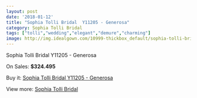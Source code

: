 ```yaml
---
layout: post
date: '2018-01-12'
title: "Sophia Tolli Bridal  Y11205 - Generosa"
category: Sophia Tolli Bridal
tags: ["tolli","wedding","elegant","demure","charming"]
image: http://img.idealgown.com/10999-thickbox_default/sophia-tolli-bridal-y11205-generosa.jpg
---
```

Sophia Tolli Bridal  Y11205 - Generosa

On Sales: **$324.495**
<a href="https://www.idealgown.com/en/sophia-tolli-bridal/4518-sophia-tolli-bridal-y11205-generosa.html"><amp-img layout="responsive" width="600" height="600" src="//img.idealgown.com/10999-thickbox_default/sophia-tolli-bridal-y11205-generosa.jpg" alt="Sophia Tolli Bridal  Y11205 - Generosa 0" /></a>

Buy it: [Sophia Tolli Bridal  Y11205 - Generosa](https://www.idealgown.com/en/sophia-tolli-bridal/4518-sophia-tolli-bridal-y11205-generosa.html "Sophia Tolli Bridal  Y11205 - Generosa")

View more: [Sophia Tolli Bridal](https://www.idealgown.com/en/52-sophia-tolli-bridal "Sophia Tolli Bridal")